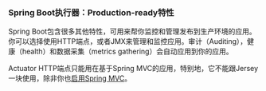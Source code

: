 ### Spring Boot执行器：Production-ready特性

Spring Boot包含很多其他特性，可用来帮你监控和管理发布到生产环境的应用。你可以选择使用HTTP端点，或者JMX来管理和监控应用。审计（Auditing），健康（health）和数据采集（metrics gathering）会自动应用到你的应用。

Actuator HTTP端点只能用在基于Spring MVC的应用，特别地，它不能跟Jersey一块使用，除非你也[启用Spring MVC](https://docs.spring.io/spring-boot/docs/2.0.0.M7/reference/htmlsingle/#howto-use-actuator-with-jersey)。